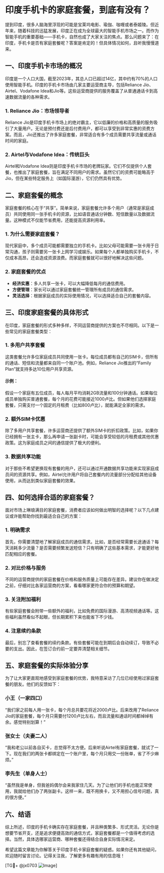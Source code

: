 # 印度手机卡的家庭套餐，到底有没有？

提到印度，很多人脑海里浮现的可能是宝莱坞电影、瑜伽、咖喱或者泰姬陵。但近年来，随着科技的迅猛发展，印度正在成为全球最大的智能手机市场之一。而作为智能手机的重要基础——手机卡，自然也成了大家关注的焦点。那么问题来了：在印度，手机卡是否有家庭套餐呢？答案是肯定的！但具体情况如何，且听我慢慢道来。

## 一、印度手机卡市场的概况

印度是一个人口大国，截至2023年，其总人口已超过14亿，其中约有70%的人口使用智能手机。印度的手机卡市场由几家主要运营商主导，包括Reliance Jio、Airtel、Vodafone Idea和Jio等。这些运营商提供的服务覆盖了从普通通话卡到高速数据流量的各种需求。

### 1. Reliance Jio：市场领导者
Reliance Jio是印度手机卡市场上的绝对霸主，它以低廉的价格和高质量的服务吸引了大量用户。无论是预付费还是后付费用户，都可以享受到非常实惠的资费方案。而且，Jio还推出了许多家庭套餐，非常适合有多个成员需要共享流量或通话时间的家庭。

### 2. Airtel与Vodafone Idea：传统巨头
Airtel和Vodafone Idea则是印度手机卡市场的老牌玩家。它们不仅提供个人套餐，也推出了家庭套餐，旨在满足不同用户的需求。虽然它们的资费可能略高于Jio，但在某些特定服务上（如国际漫游），它们仍然具有优势。

## 二、家庭套餐的概念

家庭套餐的核心在于“共享”。简单来说，家庭套餐允许多个用户（通常是家庭成员）共同使用同一张手机卡的资源，比如语音通话分钟数、短信数量以及数据流量。这种模式不仅能节省费用，还能提高资源利用率。

### 1. 为什么需要家庭套餐？
现代家庭中，多个成员可能都需要独立的手机卡。比如父母可能需要一张卡用于日常沟通，孩子则需要另一张卡上网学习或娱乐。如果每个人都单独购买手机卡，不仅成本高昂，还会造成资源浪费。而家庭套餐就可以很好地解决这些问题。

### 2. 家庭套餐的优点
- **经济实惠**：多人共享一张卡，可以大幅降低每月的通信费用。
- **方便管理**：家长可以通过家庭套餐统一管理所有成员的通信需求。
- **灵活选择**：根据家庭成员的实际使用情况，可以选择适合自己的套餐内容。

## 三、印度家庭套餐的具体形式

在印度，家庭套餐的形式多种多样，不同运营商提供的方案也不尽相同。以下是一些常见的家庭套餐类型：

### 1. 多用户共享套餐
这类套餐允许多位家庭成员共同使用一张卡。每位成员都有自己的SIM卡，但所有的通话、短信和流量都来自同一个账户池。例如，Reliance Jio推出的“Family Plan”就支持多达10位用户共享资源。

#### 示例：
假设一个家庭有五位成员，每人每月平均消耗2GB流量和100分钟通话。如果每位成员单独购买普通套餐，每个月的花费可能接近1000卢比。但如果他们选择家庭套餐，只需支付一个固定的月租费（比如800卢比），就能满足全家的需求。

### 2. 额外SIM卡优惠
除了多用户共享套餐，许多运营商还提供了额外SIM卡的折扣政策。比如，如果你已经拥有一张主卡，那么再申请一张副卡时，可能会享受较低的月租费或其他优惠政策。这为家庭成员之间的通信提供了极大的便利。

### 3. 数据共享功能
对于那些不希望更换现有套餐的用户，还可以通过开通数据共享功能来实现家庭成员间的资源共享。例如，Airtel允许用户将自己套餐内的流量部分分配给其他设备使用，从而达到类似家庭套餐的效果。

## 四、如何选择合适的家庭套餐？

面对市场上琳琅满目的家庭套餐，消费者应该如何做出明智的选择呢？以下几点建议或许能帮助你找到最适合自己的方案：

### 1. 明确需求
首先，你需要清楚地了解家庭成员的通信需求。比如，是否经常需要长途通话？每天消耗多少流量？是否需要频繁发送短信？只有明确了这些基本需求，才能更好地匹配相应的套餐。

### 2. 对比价格与服务
不同的运营商提供的家庭套餐在价格和服务质量上可能存在差异。建议你在做决定之前，仔细对比各家运营商的方案，看看哪家更符合你的预算和期望。

### 3. 关注附加福利
有些家庭套餐会附带一些额外的福利，比如免费的国际漫游、高清视频通话等。这些福利虽然看似不起眼，但长期累积下来也能省下不少钱。

### 4. 注意续约条款
最后，别忘了查看套餐的续约条款。有些套餐可能在到期后会自动续订，导致不必要的支出。因此，在签订合约前一定要弄清楚相关细节。

## 五、家庭套餐的实际体验分享

为了让大家更直观地感受到家庭套餐的优势，我特意采访了几位已经使用过家庭套餐的朋友。他们的反馈如下：

### 小王（一家四口）
“我们家之前每人用一张卡，每个月总共要花将近2000卢比。后来改用了Reliance Jio的家庭套餐，每个月只需要付1200卢比左右，而且流量和通话时间都绰绰有余。感觉特别划算！”

### 张女士（夫妻二人）
“我和老公以前各自买卡，总觉得不太方便。后来听说Airtel有家庭套餐，就试了一下。现在我们的两张卡都绑定在一个账户里，每个月只用交一份账单，省了不少麻烦。”

### 李先生（单身人士）
“虽然我是单身，但我爸妈偶尔会来我家住几天。为了让他们的手机也能正常使用，我就给他们办了两张副卡。这样一来，既不用换卡，又不用担心信号问题，真的很方便。”

## 六、结语

综上所述，印度的手机卡确实存在家庭套餐，并且种类繁多、形式灵活。无论你是想要节省开支，还是追求便捷高效的通信方式，家庭套餐都是一个值得考虑的选择。当然，具体选哪家运营商、哪种套餐还得结合自身实际情况来定。

希望这篇文章能为你解答关于印度手机卡家庭套餐的疑惑。如果你还有其他疑问，欢迎随时留言讨论。记得关注我，了解更多有趣有用的信息哦！

[TG💪+ @jx0703 ![Image](https://github.com/user-attachments/assets/dbca1d08-cadb-493c-b0ec-ad6f7a83f270)]